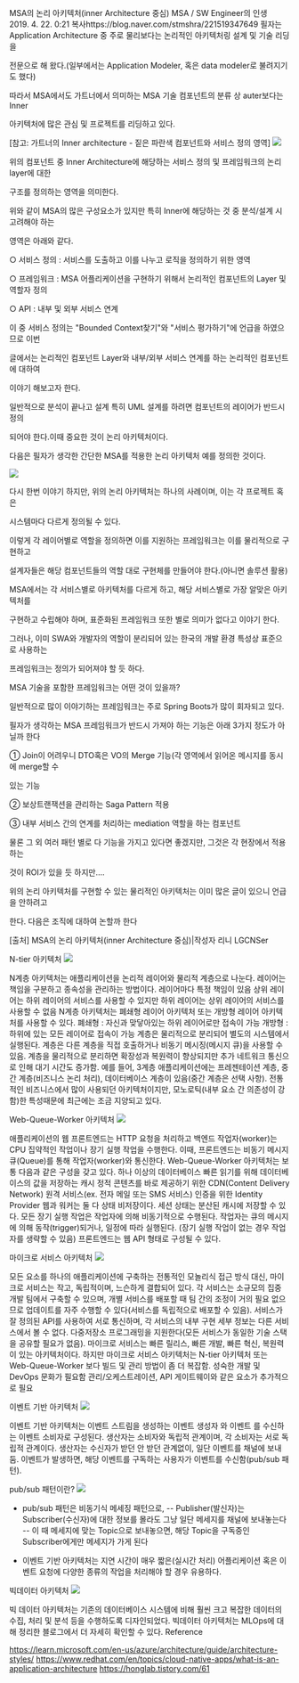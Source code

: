 	
MSA의 논리 아키텍처(inner Architecture 중심)  MSA / SW Engineer의 인생   
2019. 4. 22. 0:21
복사https://blog.naver.com/stmshra/221519347649
﻿필자는 Application Architecture 중 주로 물리보다는 논리적인 아키텍처링 설계 및 기술 리딩을 

전문으로 해 왔다.(일부에서는 Application Modeler, 혹은 data modeler로 불려지기도 했다)



따라서 MSA에서도 가트너에서 의미하는 MSA 기술 컴포넌트의 분류 상 auter보다는 Inner 

아키텍처에 많은 관심 및 프로젝트를 리딩하고 있다.



[참고: 가트너의 Inner architecture - 짙은 파란색 컴포넌트와 서비스 정의 영역]
<img src="https://blogfiles.pstatic.net/MjAxOTA0MjFfMzgg/MDAxNTU1ODQ4NTEwNjk5.WO3-9U3zwffPfSnHJx6ZPduL3tm-OBEmCBwG_f124hQg.kyjqgtLn7x50nSvJFpjXSup8ZxSBZV0Of4W4MxzF0ukg.PNG.stmshra/%EA%B0%80%ED%8A%B8%EB%84%88_MSA_Component.PNG?type=w2"/>
﻿

﻿위의 컴포넌트 중 Inner Architecture에 해당하는 서비스 정의 및 프레임워크의 논리 layer에 대한 

구조를 정의하는 영역을 의미한다.



위와 같이 MSA의 많은 구성요소가 있지만 특히 Inner에 해당하는 것 중 분석/설계 시 고려해야 하는 

영역은 아래와 같다.

○ 서비스 정의 : 서비스를 도출하고 이를 나누고 로직을 정의하기 위한 영역

○ 프레임워크 : MSA 어플리케이션을 구현하기 위해서 논리적인 컴포넌트의 Layer 및 역할자 정의

○ API : 내부 및 외부 서비스 연계   



이 중 서비스 정의는 "Bounded Context찾기"와 "서비스 평가하기"에 언급을 하였으므로 이번

글에서는 논리적인 컴포넌트 Layer와 내부/외부 서비스 연계를 하는 논리적인 컴포넌트에 대하여

이야기 해보고자 한다.



일반적으로 분석이 끝나고 설계 특히 UML 설계를 하려면 컴포넌트의 레이어가 반드시 정의

되어야 한다.이때 중요한 것이 논리 아키텍처이다.



다음은 필자가 생각한 간단한 MSA를 적용한 논리 아키텍처 예를 정의한 것이다.


<img src="https://blogfiles.pstatic.net/MjAxOTA0MjJfMTg5/MDAxNTU1ODU5MTc3OTA0.GKbvNMoZZ77NX7FH-EAKsDVTehq-O1ctjvxl8sRuDmEg.p9U5JiHDlV74juNXFt76-f6Zzj0rBbzTNwqgd6pnMc4g.PNG.stmshra/%EB%85%BC%EB%A6%AC%EC%95%84%ED%82%A4%ED%85%8D%EC%B2%98.PNG?type=w2"/>



 다시 한번 이야기 하지만, 위의 논리 아키텍처는 하나의 사례이며, 이는 각 프로젝트 혹은

시스템마다 다르게 정의될 수 있다.



이렇게 각 레이어별로 역할을 정의하면 이를 지원하는 프레임워크는 이를 물리적으로 구현하고

설계자들은 해당 컴포넌트들의 역할 대로 구현체를 만들어야 한다.(아니면 솔루션 활용)



MSA에서는 각 서비스별로 아키텍처를 다르게 하고, 해당 서비스별로 가장 알맞은 아키텍처를

구현하고 수립해야 하며, 표준화된 프레임워크 또한 별로 의미가 없다고 이야기 한다.

그러나, 이미 SWA와 개발자의 역할이 분리되어 있는 한국의 개발 환경 특성상 표준으로 사용하는

프레임워크는 정의가 되어져야 할 듯 하다.



MSA 기술을 포함한 프레임워크는 어떤 것이 있을까?

일반적으로 많이 이야기하는 프레임워크는 주로 Spring Boots가 많이 회자되고 있다.



필자가 생각하는 MSA 프레임워크가 반드시 가져야 하는 기능은 아래 3가지 정도가 아닐까 한다

① Join이 어려우니 DTO혹은 VO의 Merge 기능(각 영역에서 읽어온 메시지를 동시에 merge할 수

   있는 기능

② 보상트랜잭션을 관리하는 Saga Pattern 적용

③ 내부 서비스 간의 연계를 처리하는 mediation 역할을 하는 컴포넌트



물론 그 외 여러 패턴 별로 다 기능을 가지고 있다면 좋겠지만, 그것은 각 현장에서 적용하는 

것이 ROI가 있을 듯 하지만....



위의 논리 아키텍처를 구현할 수 있는 물리적인 아키텍처는 이미 많은 글이 있으니 언급을 안하려고 

한다. 다음은 조직에 대하여 논할까 한다

[출처] MSA의 논리 아키텍처(inner Architecture 중심)|작성자 리니 LGCNSer         

   


N-tier 아키텍처
<img src="https://velog.velcdn.com/images/whattsup_kim/post/0e553724-60cb-42fb-baff-72d0a470fc8a/image.png"/>

N계층 아키텍처는 애플리케이션을 논리적 레이어와 물리적 계층으로 나눈다.
레이어는 책임을 구분하고 종속성을 관리하는 방법이다.
레이어마다 특정 책임이 있음
상위 레이어는 하위 레이어의 서비스를 사용할 수 있지만 하위 레이어는 상위 레이어의 서비스를 사용할 수 없음
N계층 아키텍처는 폐쇄형 레이어 아키텍처 또는 개방형 레이어 아키텍처를 사용할 수 있다.
폐쇄형 : 자신과 맞닿아있는 하위 레이어로만 접속이 가능
개방형 : 하위에 있는 모든 레이어로 접속이 가능
계층은 물리적으로 분리되어 별도의 시스템에서 실행된다.
계층은 다른 계층을 직접 호출하거나 비동기 메시징(메시지 큐)을 사용할 수 있음.
계층을 물리적으로 분리하면 확장성과 복원력이 향상되지만 추가 네트워크 통신으로 인해 대기 시간도 증가함.
예를 들어, 3계층 애플리케이션에는 프레젠테이션 계층, 중간 계층(비즈니스 논리 처리), 데이터베이스 계층이 있음(중간 계층은 선택 사항).
전통적인 비즈니스에서 많이 사용되던 아키텍처이지만, 모노로틱(내부 요소 간 의존성이 강함)한 특성때문에 최근에는 조금 지양되고 있다.   


Web-Queue-Worker 아키텍처
<img src="https://velog.velcdn.com/images/whattsup_kim/post/972b8ea9-8d33-414d-94d4-45f1ca5d689b/image.png"/>



애플리케이션의 웹 프론트엔드는 HTTP 요청을 처리하고 백엔드 작업자(worker)는 CPU 집약적인 작업이나 장기 실행 작업을 수행한다. 이때, 프론트엔드는 비동기 메시지 큐(Queue)를 통해 작업자(worker)와 통신한다.
Web-Queue-Worker 아키텍처는 보통 다음과 같은 구성을 갖고 있다.
하나 이상의 데이터베이스
빠른 읽기를 위해 데이터베이스의 값을 저장하는 캐시
정적 콘텐츠를 바로 제공하기 위한 CDN(Content Delivery Network)
원격 서비스(ex. 전자 메일 또는 SMS 서비스)
인증을 위한 Identity Provider
웹과 워커는 둘 다 상태 비저장이다.
세션 상태는 분산된 캐시에 저장할 수 있다.
모든 장기 실행 작업은 작업자에 의해 비동기적으로 수행된다.
작업자는 큐의 메시지에 의해 동작(trigger)되거나, 일정에 따라 실행된다.
(장기 실행 작업이 없는 경우 작업자를 생략할 수 있음)
프론트엔드는 웹 API 형태로 구성될 수 있다.   


마이크로 서비스 아키텍처
<img src="https://velog.velcdn.com/images/whattsup_kim/post/218ea71a-2899-4135-9fe8-e59c8f80046f/image.png"/>


모든 요소를 하나의 애플리케이션에 구축하는 전통적인 모놀리식 접근 방식 대신, 마이크로 서비스는 작고, 독립적이며, 느슨하게 결합되어 있다.
각 서비스는 소규모의 집중 개발 팀에서 구축할 수 있으며, 개별 서비스를 배포할 때 팀 간의 조정이 거의 필요 없으므로 업데이트를 자주 수행할 수 있다(서비스를 독립적으로 배포할 수 있음).
서비스가 잘 정의된 API를 사용하여 서로 통신하며, 각 서비스의 내부 구현 세부 정보는 다른 서비스에서 볼 수 없다.
다중저장소 프로그래밍을 지원한다(모든 서비스가 동일한 기술 스택을 공유할 필요가 없음).
마이크로 서비스는 빠른 릴리스, 빠른 개발, 빠른 혁신, 복원력이 있는 아키텍처이다. 하지만 마이크로 서비스 아키텍처는 N-tier 아키텍처 또는 Web-Queue-Worker 보다 빌드 및 관리 방법이 좀 더 복잡함.
성숙한 개발 및 DevOps 문화가 필요함
관리/오케스트레이션, API 게이트웨이와 같은 요소가 추가적으로 필요


이벤트 기반 아키텍처
<img src="https://velog.velcdn.com/images/whattsup_kim/post/7410d868-606e-4826-b5c9-02b1a49bfc87/image.png"/>


이벤트 기반 아키텍처는 이벤트 스트림을 생성하는 이벤트 생성자 와 이벤트 를 수신하는 이벤트 소비자로 구성된다.
생산자는 소비자와 독립적 관계이며, 각 소비자는 서로 독립적 관계이다.
생산자는 수신자가 받던 안 받던 관계없이, 일단 이벤트를 채널에 보내둠.
이벤트가 발생하면, 해당 이벤트를 구독하는 사용자가 이벤트를 수신함(pub/sub 패턴).


pub/sub 패턴이란?
<img src="https://velog.velcdn.com/images/whattsup_kim/post/ea25578c-3f52-4bb0-8f56-735cb5c98c30/image.png"/>


- pub/sub 패턴은 비동기식 메세징 패턴으로,
-- Publisher(발신자)는 Subscriber(수신자)에 대한 정보를 몰라도 그냥 일단 메세지를 채널에 보내놓는다
-- 이 때 메세지에 맞는 Topic으로 보내놓으면, 해당 Topic을 구독중인 Subscriber에게만 메세지가 가게 된다


- 이벤트 기반 아키텍처는 지연 시간이 매우 짧은(실시간 처리) 어플리케이션 혹은 이벤트 요청에 다양한 종류의 작업을 처리해야 할 경우 유용하다.   
   
   
빅데이터 아키텍처
<img src="https://velog.velcdn.com/images/whattsup_kim/post/6702e98e-016c-44bd-b42e-99eb0d660194/image.png"/>


빅 데이터 아키텍처는 기존의 데이터베이스 시스템에 비해 훨씬 크고 복잡한 데이터의 수집, 처리 및 분석 등을 수행하도록 디자인되었다.
빅데이터 아키텍처는 MLOps에 대해 정리한 블로그에서 더 자세히 확인할 수 있다.
Reference

https://learn.microsoft.com/en-us/azure/architecture/guide/architecture-styles/
https://www.redhat.com/en/topics/cloud-native-apps/what-is-an-application-architecture
https://honglab.tistory.com/61
